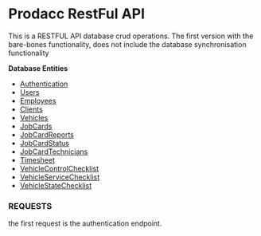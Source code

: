 # Prodacc RestFul API

This is a RESTFUL API database crud operations. The first version with the bare-bones functionality, does not
include the database synchronisation functionality

**Database Entities**
* [Authentication](src/main/resources/documentation/authentication.md)
* [Users](src/main/resources/documentation/users.md)
* [Employees](src/main/resources/documentation/employees.md)
* [Clients](src/main/resources/documentation/clients.md)
* [Vehicles](src/main/resources/documentation/vehicles.md)
* [JobCards](src/main/resources/documentation/jobCards.md)
* [JobCardReports](src/main/resources/documentation/jobCardReport.md)
* [JobCardStatus](src/main/resources/documentation/jobCardStatus.md)
* [JobCardTechnicians](src/main/resources/documentation/jobCardTechnicians.md)
* [Timesheet](src/main/resources/documentation/timesheets.md)
* [VehicleControlChecklist](src/main/resources/documentation/vehicleControlChecklist.md)
* [VehicleServiceChecklist](src/main/resources/documentation/vehicleServiceChecklist.md)
* [VehicleStateChecklist](src/main/resources/documentation/vehicleStateChecklist.md)

### **REQUESTS**

the first request is the authentication endpoint.


